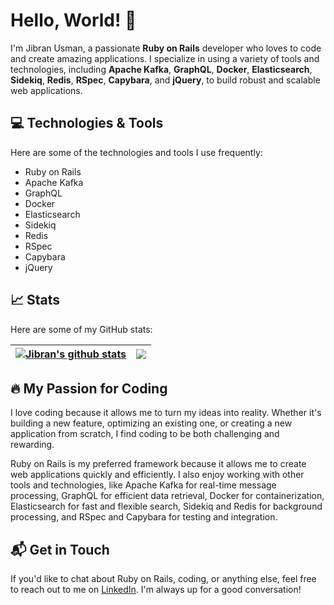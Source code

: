 # Hello, World! 👋

I'm Jibran Usman, a passionate **Ruby on Rails** developer who loves to code and create amazing applications. I specialize in using a variety of tools and technologies, including **Apache Kafka**, **GraphQL**, **Docker**, **Elasticsearch**, **Sidekiq**, **Redis**, **RSpec**, **Capybara**, and **jQuery**, to build robust and scalable web applications.

## 💻 Technologies & Tools

Here are some of the technologies and tools I use frequently:

- Ruby on Rails
- Apache Kafka
- GraphQL
- Docker
- Elasticsearch
- Sidekiq
- Redis
- RSpec
- Capybara
- jQuery

## 📈 Stats

Here are some of my GitHub stats:

| <a href="https://github.com/anuraghazra/github-readme-stats"><img align="center" src="https://github-readme-stats.vercel.app/api?username=jibranusman95&show_icons=true&count_private=true&show_icons=true&include_all_commits=true&theme=buefy&hide_border=true" alt="Jibran's github stats" /></a> | <a href="https://github.com/anuraghazra/github-readme-stats"><img align="center" src="https://github-readme-stats.vercel.app/api/top-langs/?username=jibranusman95&layout=compact&theme=buefy&hide_border=true" /></a> |
| ------------- | ------------- |

## 🔥 My Passion for Coding

I love coding because it allows me to turn my ideas into reality. Whether it's building a new feature, optimizing an existing one, or creating a new application from scratch, I find coding to be both challenging and rewarding.

Ruby on Rails is my preferred framework because it allows me to create web applications quickly and efficiently. I also enjoy working with other tools and technologies, like Apache Kafka for real-time message processing, GraphQL for efficient data retrieval, Docker for containerization, Elasticsearch for fast and flexible search, Sidekiq and Redis for background processing, and RSpec and Capybara for testing and integration.

## 📬 Get in Touch

If you'd like to chat about Ruby on Rails, coding, or anything else, feel free to reach out to me on [LinkedIn](https://www.linkedin.com/in/jibran-usman). I'm always up for a good conversation!
